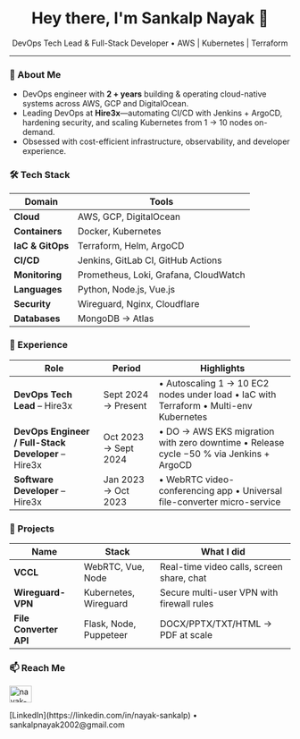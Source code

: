<h1 align="center">Hey there, I'm <strong>Sankalp Nayak</strong> 👋</h1>

<p align="center">
DevOps Tech Lead & Full-Stack Developer • AWS | Kubernetes | Terraform
</p>

---

### 🚀 About Me
- DevOps engineer with **2 + years** building & operating cloud-native systems across AWS, GCP and DigitalOcean.  
- Leading DevOps at <b>Hire3x</b>—automating CI/CD with Jenkins + ArgoCD, hardening security, and scaling Kubernetes from 1 → 10 nodes on-demand.  
- Obsessed with cost-efficient infrastructure, observability, and developer experience.

### 🛠️ Tech Stack
| Domain | Tools |
| ------ | ----- |
| **Cloud** | AWS, GCP, DigitalOcean |
| **Containers** | Docker, Kubernetes |
| **IaC & GitOps** | Terraform, Helm, ArgoCD |
| **CI/CD** | Jenkins, GitLab CI, GitHub Actions |
| **Monitoring** | Prometheus, Loki, Grafana, CloudWatch |
| **Languages** | Python, Node.js, Vue.js |
| **Security** | Wireguard, Nginx, Cloudflare |
| **Databases** | MongoDB → Atlas |

### 💼 Experience
| Role | Period | Highlights |
| ---- | ------ | ---------- |
| **DevOps Tech Lead** – Hire3x | Sept 2024 → Present | • Autoscaling 1 → 10 EC2 nodes under load • IaC with Terraform • Multi-env Kubernetes |
| **DevOps Engineer / Full-Stack Developer** – Hire3x | Oct 2023 → Sept 2024 | • DO → AWS EKS migration with zero downtime • Release cycle −50 % via Jenkins + ArgoCD |
| **Software Developer** – Hire3x | Jan 2023 → Oct 2023 | • WebRTC video-conferencing app • Universal file-converter micro-service |

### 🔧 Projects
| Name | Stack | What I did |
| ---- | ----- | ---------- |
| **VCCL** | WebRTC, Vue, Node | Real-time video calls, screen share, chat |
| **Wireguard-VPN** | Kubernetes, Wireguard | Secure multi-user VPN with firewall rules |
| **File Converter API** | Flask, Node, Puppeteer | DOCX/PPTX/TXT/HTML → PDF at scale |


### 📫 Reach Me
<p align="left">
<a href="https://linkedin.com/in/nayak-sankalp" target="blank"><img align="center" src="https://raw.githubusercontent.com/rahuldkjain/github-profile-readme-generator/master/src/images/icons/Social/linked-in-alt.svg" alt="nayak-sankalp" height="30" width="40" /></a>
</p>
[LinkedIn](https://linkedin.com/in/nayak-sankalp) • sankalpnayak2002@gmail.com